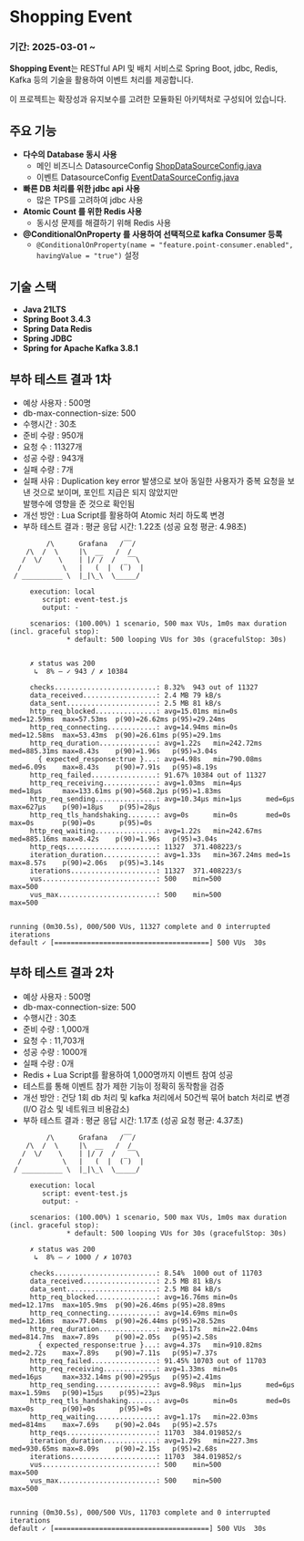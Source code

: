 # Shopping Event
### 기간: 2025-03-01 ~

**Shopping Event**는 RESTful API 및 배치 서비스로
Spring Boot, jdbc, Redis, Kafka 등의 기술을 활용하여 이벤트 처리를 제공합니다.

이 프로젝트는 확장성과 유지보수를 고려한 모듈화된 아키텍처로 구성되어 있습니다.

## 주요 기능
- **다수의 Database 동시 사용**
    - 메인 비즈니스 DatasourceConfig [ShopDataSourceConfig.java](src/main/java/com/shop/shoppingevent/config/ShopDataSourceConfig.java)
    - 이벤트 DatasourceConfig [EventDataSourceConfig.java](src/main/java/com/shop/shoppingevent/config/EventDataSourceConfig.java)
- **빠른 DB 처리를 위한 jdbc api 사용**
    - 많은 TPS를 고려하여 jdbc 사용
- **Atomic Count 를 위한 Redis 사용**
    - 동시성 문제를 해결하기 위해 Redis 사용
- **@ConditionalOnProperty 를 사용하여 선택적으로 kafka Consumer 등록**
    - ``@ConditionalOnProperty(name = "feature.point-consumer.enabled", havingValue = "true")`` 설정

## 기술 스택

- **Java 21LTS**
- **Spring Boot 3.4.3**
- **Spring Data Redis**
- **Spring JDBC**
- **Spring for Apache Kafka 3.8.1**


## 부하 테스트 결과 1차
- 예상 사용자 : 500명
- db-max-connection-size: 500
- 수행시간 : 30초
- 준비 수량 : 950개
- 요청 수 : 11327개
- 성공 수량 : 943개
- 실패 수량 : 7개
- 실패 사유 : Duplication key error 발생으로 보아 동일한 사용자가 중복 요청을 보낸 것으로 보이며, 포인트 지급은 되지 않았지만
<br> 발행수에 영향을 준 것으로 확인됨
- 개선 방안 : Lua Script를 활용하여 Atomic 처리 하도록 변경
- 부하 테스트 결과 : 평균 응답 시간: 1.22초 (성공 요청 평균: 4.98초)
```
         /\      Grafana   /‾‾/  
    /\  /  \     |\  __   /  /   
   /  \/    \    | |/ /  /   ‾‾\ 
  /          \   |   (  |  (‾)  |
 / __________ \  |_|\_\  \_____/ 

     execution: local
        script: event-test.js
        output: -

     scenarios: (100.00%) 1 scenario, 500 max VUs, 1m0s max duration (incl. graceful stop):
              * default: 500 looping VUs for 30s (gracefulStop: 30s)


     ✗ status was 200
      ↳  8% — ✓ 943 / ✗ 10384

     checks.........................: 8.32%  943 out of 11327
     data_received..................: 2.4 MB 79 kB/s
     data_sent......................: 2.5 MB 81 kB/s
     http_req_blocked...............: avg=15.01ms min=0s       med=12.59ms  max=57.53ms  p(90)=26.62ms p(95)=29.24ms
     http_req_connecting............: avg=14.94ms min=0s       med=12.58ms  max=53.43ms  p(90)=26.61ms p(95)=29.1ms 
     http_req_duration..............: avg=1.22s   min=242.72ms med=885.31ms max=8.43s    p(90)=1.96s   p(95)=3.04s  
       { expected_response:true }...: avg=4.98s   min=790.08ms med=6.09s    max=8.43s    p(90)=7.91s   p(95)=8.19s  
     http_req_failed................: 91.67% 10384 out of 11327
     http_req_receiving.............: avg=1.03ms  min=4µs      med=18µs     max=133.61ms p(90)=568.2µs p(95)=1.83ms 
     http_req_sending...............: avg=10.34µs min=1µs      med=6µs      max=627µs    p(90)=18µs    p(95)=28µs   
     http_req_tls_handshaking.......: avg=0s      min=0s       med=0s       max=0s       p(90)=0s      p(95)=0s     
     http_req_waiting...............: avg=1.22s   min=242.67ms med=885.16ms max=8.42s    p(90)=1.96s   p(95)=3.04s  
     http_reqs......................: 11327  371.408223/s
     iteration_duration.............: avg=1.33s   min=367.24ms med=1s       max=8.57s    p(90)=2.06s   p(95)=3.14s  
     iterations.....................: 11327  371.408223/s
     vus............................: 500    min=500            max=500
     vus_max........................: 500    min=500            max=500


running (0m30.5s), 000/500 VUs, 11327 complete and 0 interrupted iterations
default ✓ [======================================] 500 VUs  30s
```

## 부하 테스트 결과 2차
- 예상 사용자 : 500명
- db-max-connection-size: 500
- 수행시간 : 30초
- 준비 수량 : 1,000개
- 요청 수 : 11,703개
- 성공 수량 : 1000개
- 실패 수량 : 0개
- Redis + Lua Script를 활용하여 1,000명까지 이벤트 참여 성공
- 테스트를 통해 이벤트 참가 제한 기능이 정확히 동작함을 검증
- 개선 방안 : 건당 1회 db 처리 및 kafka 처리에서 50건씩 묶어 batch 처리로 변경 (I/O 감소 및 네트워크 비용감소) 
- 부하 테스트 결과 : 평균 응답 시간: 1.17초 (성공 요청 평균: 4.37초)
```
         /\      Grafana   /‾‾/  
    /\  /  \     |\  __   /  /   
   /  \/    \    | |/ /  /   ‾‾\ 
  /          \   |   (  |  (‾)  |
 / __________ \  |_|\_\  \_____/ 

     execution: local
        script: event-test.js
        output: -

     scenarios: (100.00%) 1 scenario, 500 max VUs, 1m0s max duration (incl. graceful stop):
              * default: 500 looping VUs for 30s (gracefulStop: 30s)

     ✗ status was 200
      ↳  8% — ✓ 1000 / ✗ 10703

     checks.........................: 8.54%  1000 out of 11703
     data_received..................: 2.5 MB 81 kB/s
     data_sent......................: 2.5 MB 84 kB/s
     http_req_blocked...............: avg=16.76ms min=0s       med=12.17ms  max=105.9ms  p(90)=26.46ms p(95)=28.89ms
     http_req_connecting............: avg=14.69ms min=0s       med=12.16ms  max=77.04ms  p(90)=26.44ms p(95)=28.52ms
     http_req_duration..............: avg=1.17s   min=22.04ms  med=814.7ms  max=7.89s    p(90)=2.05s   p(95)=2.58s  
       { expected_response:true }...: avg=4.37s   min=910.82ms med=2.72s    max=7.89s    p(90)=7.11s   p(95)=7.37s  
     http_req_failed................: 91.45% 10703 out of 11703
     http_req_receiving.............: avg=1.33ms  min=0s       med=16µs     max=332.14ms p(90)=295µs   p(95)=2.41ms 
     http_req_sending...............: avg=8.98µs  min=1µs      med=6µs      max=1.59ms   p(90)=15µs    p(95)=23µs   
     http_req_tls_handshaking.......: avg=0s      min=0s       med=0s       max=0s       p(90)=0s      p(95)=0s     
     http_req_waiting...............: avg=1.17s   min=22.03ms  med=814ms    max=7.69s    p(90)=2.04s   p(95)=2.57s  
     http_reqs......................: 11703  384.019852/s
     iteration_duration.............: avg=1.29s   min=227.3ms  med=930.65ms max=8.09s    p(90)=2.15s   p(95)=2.68s  
     iterations.....................: 11703  384.019852/s
     vus............................: 500    min=500            max=500
     vus_max........................: 500    min=500            max=500


running (0m30.5s), 000/500 VUs, 11703 complete and 0 interrupted iterations
default ✓ [======================================] 500 VUs  30s
```
